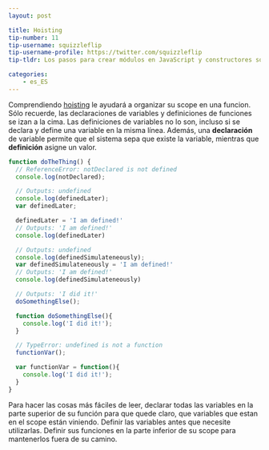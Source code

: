 ```yaml
---
layout: post

title: Hoisting
tip-number: 11
tip-username: squizzleflip
tip-username-profile: https://twitter.com/squizzleflip
tip-tldr: Los pasos para crear módulos en JavaScript y constructores son cada vez más numerosos y complicados, pero ¿qué pasa con los boilerplate en nuevos frameworks?

categories:
    - es_ES
---
```


Comprendiendo [hoisting](https://developer.mozilla.org/en-US/docs/Web/JavaScript/Reference/Statements/var#var_hoisting) le ayudará a organizar su scope en una funcion. Sólo recuerde, las declaraciones de variables y definiciones de funciones se izan a la cima. Las definiciones de variables no lo son, incluso si se declara y define una variable en la misma línea. Además, una **declaración** de variable permite que el sistema sepa que existe la variable, mientras que **definición** asigne un valor.

```javascript
function doTheThing() {
  // ReferenceError: notDeclared is not defined
  console.log(notDeclared);

  // Outputs: undefined
  console.log(definedLater);
  var definedLater;

  definedLater = 'I am defined!'
  // Outputs: 'I am defined!'
  console.log(definedLater)

  // Outputs: undefined
  console.log(definedSimulateneously);
  var definedSimulateneously = 'I am defined!'
  // Outputs: 'I am defined!'
  console.log(definedSimulateneously)

  // Outputs: 'I did it!'
  doSomethingElse();

  function doSomethingElse(){
    console.log('I did it!');
  }

  // TypeError: undefined is not a function
  functionVar();

  var functionVar = function(){
    console.log('I did it!');
  }
}
```

Para hacer las cosas más fáciles de leer, declarar todas las variables en la parte superior de su función para que quede claro, que variables que estan en el scope están viniendo. Definir las variables antes que necesite utilizarlas. Definir sus funciones en la parte inferior de su scope para mantenerlos fuera de su camino.